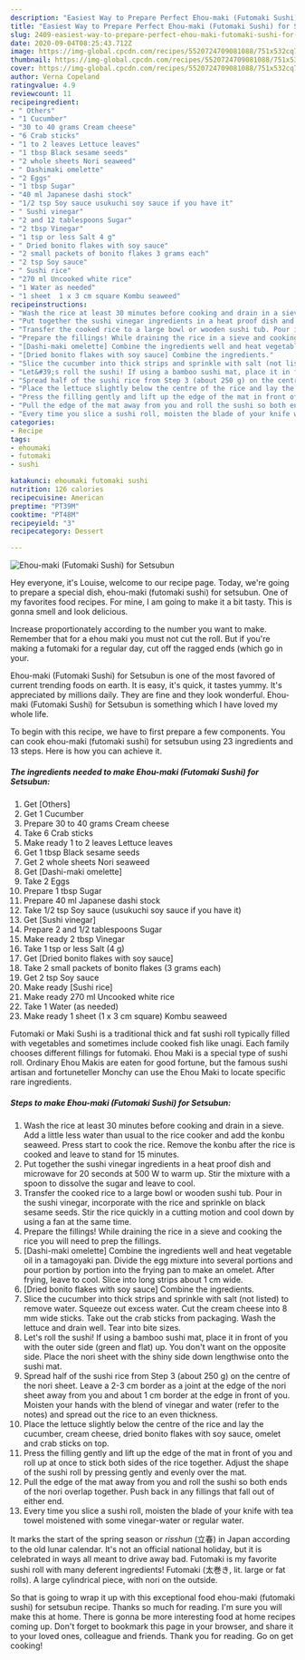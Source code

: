```yaml
---
description: "Easiest Way to Prepare Perfect Ehou-maki (Futomaki Sushi) for Setsubun"
title: "Easiest Way to Prepare Perfect Ehou-maki (Futomaki Sushi) for Setsubun"
slug: 2409-easiest-way-to-prepare-perfect-ehou-maki-futomaki-sushi-for-setsubun
date: 2020-09-04T08:25:43.712Z
image: https://img-global.cpcdn.com/recipes/5520724709081088/751x532cq70/ehou-maki-futomaki-sushi-for-setsubun-recipe-main-photo.jpg
thumbnail: https://img-global.cpcdn.com/recipes/5520724709081088/751x532cq70/ehou-maki-futomaki-sushi-for-setsubun-recipe-main-photo.jpg
cover: https://img-global.cpcdn.com/recipes/5520724709081088/751x532cq70/ehou-maki-futomaki-sushi-for-setsubun-recipe-main-photo.jpg
author: Verna Copeland
ratingvalue: 4.9
reviewcount: 11
recipeingredient:
- " Others"
- "1 Cucumber"
- "30 to 40 grams Cream cheese"
- "6 Crab sticks"
- "1 to 2 leaves Lettuce leaves"
- "1 tbsp Black sesame seeds"
- "2 whole sheets Nori seaweed"
- " Dashimaki omelette"
- "2 Eggs"
- "1 tbsp Sugar"
- "40 ml Japanese dashi stock"
- "1/2 tsp Soy sauce usukuchi soy sauce if you have it"
- " Sushi vinegar"
- "2 and 12 tablespoons Sugar"
- "2 tbsp Vinegar"
- "1 tsp or less Salt 4 g"
- " Dried bonito flakes with soy sauce"
- "2 small packets of bonito flakes 3 grams each"
- "2 tsp Soy sauce"
- " Sushi rice"
- "270 ml Uncooked white rice"
- "1 Water as needed"
- "1 sheet  1 x 3 cm square Kombu seaweed"
recipeinstructions:
- "Wash the rice at least 30 minutes before cooking and drain in a sieve. Add a little less water than usual to the rice cooker and add the konbu seaweed. Press start to cook the rice. Remove the konbu after the rice is cooked and leave to stand for 15 minutes."
- "Put together the sushi vinegar ingredients in a heat proof dish and microwave for 20 seconds at 500 W to warm up. Stir the mixture with a spoon to dissolve the sugar and leave to cool."
- "Transfer the cooked rice to a large bowl or wooden sushi tub. Pour in the sushi vinegar, incorporate with the rice and sprinkle on black sesame seeds. Stir the rice quickly in a cutting motion and cool down by using a fan at the same time."
- "Prepare the fillings! While draining the rice in a sieve and cooking the rice you will need to prep the fillings."
- "[Dashi-maki omelette] Combine the ingredients well and heat vegetable oil in a tamagoyaki pan. Divide the egg mixture into several portions and pour portion by portion into the frying pan to make an omelet. After frying, leave to cool. Slice into long strips about 1 cm wide."
- "[Dried bonito flakes with soy sauce] Combine the ingredients."
- "Slice the cucumber into thick strips and sprinkle with salt (not listed) to remove water. Squeeze out excess water. Cut the cream cheese into 8 mm wide sticks. Take out the crab sticks from packaging. Wash the lettuce and drain well. Tear into bite sizes."
- "Let&#39;s roll the sushi! If using a bamboo sushi mat, place it in front of you with the outer side (green and flat) up. You don&#39;t want on the opposite side. Place the nori sheet with the shiny side down lengthwise onto the sushi mat."
- "Spread half of the sushi rice from Step 3 (about 250 g) on the centre of the nori sheet. Leave a 2-3 cm border as a joint at the edge of the nori sheet away from you and about 1 cm border at the edge in front of you. Moisten your hands with the blend of vinegar and water (refer to the notes) and spread out the rice to an even thickness."
- "Place the lettuce slightly below the centre of the rice and lay the cucumber, cream cheese, dried bonito flakes with soy sauce, omelet and crab sticks on top."
- "Press the filling gently and lift up the edge of the mat in front of you and roll up at once to stick both sides of the rice together. Adjust the shape of the sushi roll by pressing gently and evenly over the mat."
- "Pull the edge of the mat away from you and roll the sushi so both ends of the nori overlap together. Push back in any fillings that fall out of either end."
- "Every time you slice a sushi roll, moisten the blade of your knife with tea towel moistened with some vinegar-water or regular water."
categories:
- Recipe
tags:
- ehoumaki
- futomaki
- sushi

katakunci: ehoumaki futomaki sushi 
nutrition: 126 calories
recipecuisine: American
preptime: "PT39M"
cooktime: "PT48M"
recipeyield: "3"
recipecategory: Dessert

---
```



![Ehou-maki (Futomaki Sushi) for Setsubun](https://img-global.cpcdn.com/recipes/5520724709081088/751x532cq70/ehou-maki-futomaki-sushi-for-setsubun-recipe-main-photo.jpg)

Hey everyone, it's Louise, welcome to our recipe page. Today, we're going to prepare a special dish, ehou-maki (futomaki sushi) for setsubun. One of my favorites food recipes. For mine, I am going to make it a bit tasty. This is gonna smell and look delicious.

Increase proportionately according to the number you want to make. Remember that for a ehou maki you must not cut the roll. But if you&#39;re making a futomaki for a regular day, cut off the ragged ends (which go in your.

Ehou-maki (Futomaki Sushi) for Setsubun is one of the most favored of current trending foods on earth. It is easy, it's quick, it tastes yummy. It's appreciated by millions daily. They are fine and they look wonderful. Ehou-maki (Futomaki Sushi) for Setsubun is something which I have loved my whole life.


To begin with this recipe, we have to first prepare a few components. You can cook ehou-maki (futomaki sushi) for setsubun using 23 ingredients and 13 steps. Here is how you can achieve it.

<!--inarticleads1-->

##### The ingredients needed to make Ehou-maki (Futomaki Sushi) for Setsubun:

1. Get  [Others]
1. Get 1 Cucumber
1. Prepare 30 to 40 grams Cream cheese
1. Take 6 Crab sticks
1. Make ready 1 to 2 leaves Lettuce leaves
1. Get 1 tbsp Black sesame seeds
1. Get 2 whole sheets Nori seaweed
1. Get  [Dashi-maki omelette]
1. Take 2 Eggs
1. Prepare 1 tbsp Sugar
1. Prepare 40 ml Japanese dashi stock
1. Take 1/2 tsp Soy sauce (usukuchi soy sauce if you have it)
1. Get  [Sushi vinegar]
1. Prepare 2 and 1/2 tablespoons Sugar
1. Make ready 2 tbsp Vinegar
1. Take 1 tsp or less Salt (4 g)
1. Get  [Dried bonito flakes with soy sauce]
1. Take 2 small packets of bonito flakes (3 grams each)
1. Get 2 tsp Soy sauce
1. Make ready  [Sushi rice]
1. Make ready 270 ml Uncooked white rice
1. Take 1 Water (as needed)
1. Make ready 1 sheet  (1 x 3 cm square) Kombu seaweed


Futomaki or Maki Sushi is a traditional thick and fat sushi roll typically filled with vegetables and sometimes include cooked fish like unagi. Each family chooses different fillings for futomaki. Ehou Maki is a special type of sushi roll. Ordinary Ehou Makis are eaten for good fortune, but the famous sushi artisan and fortuneteller Monchy can use the Ehou Maki to locate specific rare ingredients. 

<!--inarticleads2-->

##### Steps to make Ehou-maki (Futomaki Sushi) for Setsubun:

1. Wash the rice at least 30 minutes before cooking and drain in a sieve. Add a little less water than usual to the rice cooker and add the konbu seaweed. Press start to cook the rice. Remove the konbu after the rice is cooked and leave to stand for 15 minutes.
1. Put together the sushi vinegar ingredients in a heat proof dish and microwave for 20 seconds at 500 W to warm up. Stir the mixture with a spoon to dissolve the sugar and leave to cool.
1. Transfer the cooked rice to a large bowl or wooden sushi tub. Pour in the sushi vinegar, incorporate with the rice and sprinkle on black sesame seeds. Stir the rice quickly in a cutting motion and cool down by using a fan at the same time.
1. Prepare the fillings! While draining the rice in a sieve and cooking the rice you will need to prep the fillings.
1. [Dashi-maki omelette] Combine the ingredients well and heat vegetable oil in a tamagoyaki pan. Divide the egg mixture into several portions and pour portion by portion into the frying pan to make an omelet. After frying, leave to cool. Slice into long strips about 1 cm wide.
1. [Dried bonito flakes with soy sauce] Combine the ingredients.
1. Slice the cucumber into thick strips and sprinkle with salt (not listed) to remove water. Squeeze out excess water. Cut the cream cheese into 8 mm wide sticks. Take out the crab sticks from packaging. Wash the lettuce and drain well. Tear into bite sizes.
1. Let&#39;s roll the sushi! If using a bamboo sushi mat, place it in front of you with the outer side (green and flat) up. You don&#39;t want on the opposite side. Place the nori sheet with the shiny side down lengthwise onto the sushi mat.
1. Spread half of the sushi rice from Step 3 (about 250 g) on the centre of the nori sheet. Leave a 2-3 cm border as a joint at the edge of the nori sheet away from you and about 1 cm border at the edge in front of you. Moisten your hands with the blend of vinegar and water (refer to the notes) and spread out the rice to an even thickness.
1. Place the lettuce slightly below the centre of the rice and lay the cucumber, cream cheese, dried bonito flakes with soy sauce, omelet and crab sticks on top.
1. Press the filling gently and lift up the edge of the mat in front of you and roll up at once to stick both sides of the rice together. Adjust the shape of the sushi roll by pressing gently and evenly over the mat.
1. Pull the edge of the mat away from you and roll the sushi so both ends of the nori overlap together. Push back in any fillings that fall out of either end.
1. Every time you slice a sushi roll, moisten the blade of your knife with tea towel moistened with some vinegar-water or regular water.


It marks the start of the spring season or _risshun_ (立春) in Japan according to the old lunar calendar. It&#39;s not an official national holiday, but it is celebrated in ways all meant to drive away bad. Futomaki is my favorite sushi roll with many deferent ingredients! Futomaki (太巻き, lit. large or fat rolls). A large cylindrical piece, with nori on the outside. 

So that is going to wrap it up with this exceptional food ehou-maki (futomaki sushi) for setsubun recipe. Thanks so much for reading. I'm sure you will make this at home. There is gonna be more interesting food at home recipes coming up. Don't forget to bookmark this page in your browser, and share it to your loved ones, colleague and friends. Thank you for reading. Go on get cooking!
